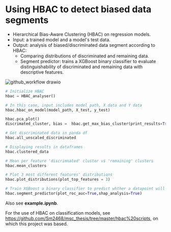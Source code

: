 # Using HBAC to detect biased data segments
- Hierarchical Bias-Aware Clustering (HBAC) on regression models.
- Input: a trained model and a model's test data.
- Output: analysis of biased/discriminated data segment according to HBAC:
  - Comparing distributions of discriminated and remaining data.
  - Segment predictor: trains a XGBoost binary classifier to evaluate distinguishability of discriminated and remaining data with descriptive features. 
  
![github_workflow drawio](https://user-images.githubusercontent.com/59140255/163182069-22a51b22-2b3b-41c0-93c9-3ec60b48ce9c.png)


```python
# Initialize HBAC 
hbac = HBAC_analyser()

# In this case, input includes model path, X data and Y data
hbac.hbac_on_model(model_path, X_test, y_test) 

hbac.pca_plot()
discrimated_cluster, bias =  hbac.get_max_bias_cluster(print_results=True)

# Get discriminated data in panda df
hbac.all_unscaled_discriminated

# Displaying results in dataframes
hbac.clustered_data

# Mean per feature 'discrimnated' cluster vs 'remaining' clusters
hbac.mean_clusters

# Plot 3 most different features' distributions
hbac.plot_distributions(plot_top_features = 3)

# Train XGBoost a binary classifier to predict whther a datapoint will be discrimnated or not, without using error as feature.
hbac.segment_predictor(plot_roc_auc=True,shap_analysis=True)
```

Also see **example.ipynb**.

For the use of HBAC on classification models, see https://github.com/Sm2468/msc_thesis/tree/master/hbac%20scripts, on which this project was based.
